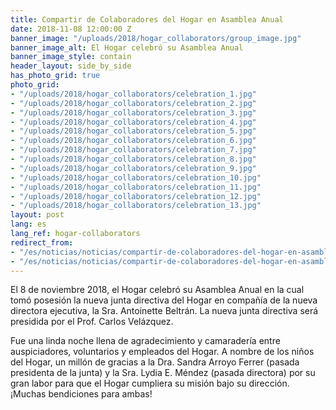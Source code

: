 ```yaml
---
title: Compartir de Colaboradores del Hogar en Asamblea Anual
date: 2018-11-08 12:00:00 Z
banner_image: "/uploads/2018/hogar_collaborators/group_image.jpg"
banner_image_alt: El Hogar celebró su Asamblea Anual
banner_image_style: contain
header_layout: side_by_side
has_photo_grid: true
photo_grid:
- "/uploads/2018/hogar_collaborators/celebration_1.jpg"
- "/uploads/2018/hogar_collaborators/celebration_2.jpg"
- "/uploads/2018/hogar_collaborators/celebration_3.jpg"
- "/uploads/2018/hogar_collaborators/celebration_4.jpg"
- "/uploads/2018/hogar_collaborators/celebration_5.jpg"
- "/uploads/2018/hogar_collaborators/celebration_6.jpg"
- "/uploads/2018/hogar_collaborators/celebration_7.jpg"
- "/uploads/2018/hogar_collaborators/celebration_8.jpg"
- "/uploads/2018/hogar_collaborators/celebration_9.jpg"
- "/uploads/2018/hogar_collaborators/celebration_10.jpg"
- "/uploads/2018/hogar_collaborators/celebration_11.jpg"
- "/uploads/2018/hogar_collaborators/celebration_12.jpg"
- "/uploads/2018/hogar_collaborators/celebration_13.jpg"
layout: post
lang: es
lang_ref: hogar-collaborators
redirect_from:
- "/es/noticias/noticias/compartir-de-colaboradores-del-hogar-en-asamblea-anual"
- "/es/noticias/noticias/compartir-de-colaboradores-del-hogar-en-asamblea-anual/"
---
```


El 8 de noviembre 2018, el Hogar celebró su Asamblea Anual en la cual tomó posesión la nueva junta directiva del Hogar en compañía de la nueva directora ejecutiva, la Sra. Antoinette Beltrán.  La nueva junta directiva será presidida por el Prof. Carlos Velázquez.

Fue una linda noche llena de agradecimiento y camaradería entre auspiciadores, voluntarios y empleados del Hogar. A nombre de los niños del Hogar, un millón de gracias a la Dra. Sandra Arroyo Ferrer  (pasada presidenta de la junta) y la Sra. Lydia E. Méndez (pasada directora) por su gran labor para que el Hogar cumpliera su misión bajo su dirección. ¡Muchas bendiciones para ambas!
